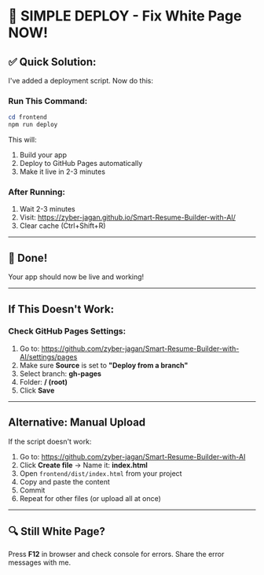 # 🚀 SIMPLE DEPLOY - Fix White Page NOW!

## ✅ Quick Solution:

I've added a deployment script. Now do this:

### Run This Command:

```powershell
cd frontend
npm run deploy
```

This will:
1. Build your app
2. Deploy to GitHub Pages automatically
3. Make it live in 2-3 minutes

### After Running:

1. Wait 2-3 minutes
2. Visit: https://zyber-jagan.github.io/Smart-Resume-Builder-with-AI/
3. Clear cache (Ctrl+Shift+R)

---

## 🎉 Done!

Your app should now be live and working!

---

## If This Doesn't Work:

### Check GitHub Pages Settings:

1. Go to: https://github.com/zyber-jagan/Smart-Resume-Builder-with-AI/settings/pages
2. Make sure **Source** is set to **"Deploy from a branch"**
3. Select branch: **gh-pages**
4. Folder: **/ (root)**
5. Click **Save**

---

## Alternative: Manual Upload

If the script doesn't work:

1. Go to: https://github.com/zyber-jagan/Smart-Resume-Builder-with-AI
2. Click **Create file** → Name it: **index.html**
3. Open `frontend/dist/index.html` from your project
4. Copy and paste the content
5. Commit
6. Repeat for other files (or upload all at once)

---

## 🔍 Still White Page?

Press **F12** in browser and check console for errors. Share the error messages with me.

